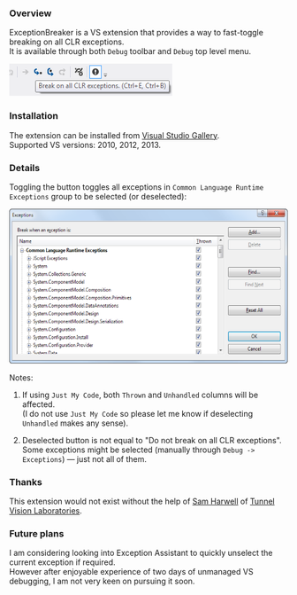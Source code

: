 ### Overview

ExceptionBreaker is a VS extension that provides a way to fast-toggle breaking on all CLR exceptions.  
It is available through both `Debug` toolbar and `Debug` top level menu.

![](%23assets/screenshots/VS2012.Toolbar.png)

### Installation

The extension can be installed from [Visual Studio Gallery](http://visualstudiogallery.msdn.microsoft.com/50091e25-9e75-40d3-9780-a05892f474de).  
Supported VS versions: 2010, 2012, 2013.

### Details

Toggling the button toggles all exceptions in `Common Language Runtime Exceptions` group to be selected (or deselected):

<p><img src="%23assets/screenshots/Exceptions.Set.png" width="567" height="279" /></p>

Notes:  

1. If using `Just My Code`, both `Thrown` and `Unhandled` columns will be affected.  
   (I do not use `Just My Code` so please let me know if deselecting `Unhandled` makes any sense).

2. Deselected button is not equal to "Do not break on all CLR exceptions".  
   Some exceptions might be selected (manually through `Debug -> Exceptions`) — just not all of them.

### Thanks

This extension would not exist without the help of [Sam Harwell](http://stackoverflow.com/users/138304/280z28) of [Tunnel Vision Laboratories](http://tunnelvisionlabs.com/).

### Future plans

I am considering looking into Exception Assistant to quickly unselect the current exception if required.  
However after enjoyable experience of two days of unmanaged VS debugging, I am not very keen on pursuing it soon.
